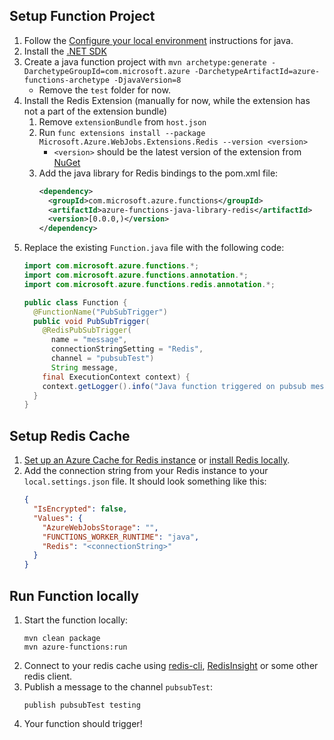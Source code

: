 ## Setup Function Project
1. Follow the [Configure your local environment](https://learn.microsoft.com/en-us/azure/azure-functions/create-first-function-vs-code-java#configure-your-environment) instructions for java.
1. Install the [.NET SDK](https://aka.ms/dotnet-download)
1. Create a java function project with `mvn archetype:generate -DarchetypeGroupId=com.microsoft.azure -DarchetypeArtifactId=azure-functions-archetype -DjavaVersion=8`
   - Remove the `test` folder for now.
1. Install the Redis Extension (manually for now, while the extension has not a part of the extension bundle)
   1. Remove `extensionBundle` from `host.json`
   1. Run `func extensions install --package Microsoft.Azure.WebJobs.Extensions.Redis --version <version>`
      - `<version>` should be the latest version of the extension from [NuGet](https://www.nuget.org/packages/Microsoft.Azure.WebJobs.Extensions.Redis)
   1. Add the java library for Redis bindings to the pom.xml file:
      ```xml
      <dependency>
        <groupId>com.microsoft.azure.functions</groupId>
        <artifactId>azure-functions-java-library-redis</artifactId>
        <version>[0.0.0,)</version>
      </dependency>
      ```
1. Replace the existing `Function.java` file with the following code:
    ```java
    import com.microsoft.azure.functions.*;
    import com.microsoft.azure.functions.annotation.*;
    import com.microsoft.azure.functions.redis.annotation.*;

    public class Function {
      @FunctionName("PubSubTrigger")
      public void PubSubTrigger(
        @RedisPubSubTrigger(
          name = "message",
          connectionStringSetting = "Redis",
          channel = "pubsubTest")
          String message,
        final ExecutionContext context) {
        context.getLogger().info("Java function triggered on pubsub message '" + message + "' from channel 'pubsubTest'.");
      }
    }
    ```

## Setup Redis Cache
1. [Set up an Azure Cache for Redis instance](https://learn.microsoft.com/azure/azure-cache-for-redis/quickstart-create-redis) or [install Redis locally](https://redis.io/download/).
1. Add the connection string from your Redis instance to your `local.settings.json` file.
   It should look something like this:
    ```json
    {
      "IsEncrypted": false,
      "Values": {
        "AzureWebJobsStorage": "",
        "FUNCTIONS_WORKER_RUNTIME": "java",
        "Redis": "<connectionString>"
      }
    }
    ```

## Run Function locally
1. Start the function locally:
   ```
   mvn clean package
   mvn azure-functions:run
   ```
1. Connect to your redis cache using [redis-cli](https://redis.io/docs/ui/cli/), [RedisInsight](https://redis.com/redis-enterprise/redis-insight/) or some other redis client.
1. Publish a message to the channel `pubsubTest`:
   ```
   publish pubsubTest testing
   ```
1. Your function should trigger!